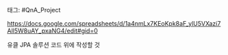 태그: #QnA_Project

https://docs.google.com/spreadsheets/d/1a4nmLx7KEoKpk8aF_ylU5VXazi7All5W8uAY_pxaNG4/edit#gid=0

유클 JPA 솔루션 코드 위에 작성할 것
